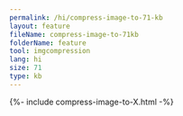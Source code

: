 ```yaml
---
permalink: /hi/compress-image-to-71-kb
layout: feature
fileName: compress-image-to-71kb
folderName: feature
tool: imgcompression
lang: hi
size: 71
type: kb
---
```


{%- include compress-image-to-X.html -%}
